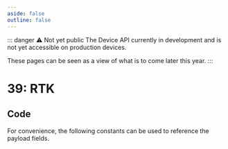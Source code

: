 ```yaml
---
aside: false
outline: false
---
```


<script setup>
import ProtocolBytes from '../../../components/ProtocolBytes.vue';
import SplitColumnView from '../../../components/SplitColumnView.vue';
import GenerateConsts from '../../../components/GenerateConsts.vue'
</script>

::: danger ⚠️ Not yet public
The Device API currently in development and is not yet accessible on production devices.

These pages can be seen as a view of what is to come later this year.
:::

# 39: RTK

<SplitColumnView>
<template #left>

Used to interact with the device RTK service.

### Payload

| Field | Name       | Description                      | Type   | Example | Actual |
| ----- | ---------- | -------------------------------- | ------ | ------- | - |
| 1     | Enable | Enable or disable the service | uint8  |  1 |  1|
| 2     | Request | Request regular updates of data | uint8  |  1 | 1|

If the request could not be fulfilled, the response status would be 2 (NOT OK), all header fields would also be returned, but the payload should not be expected.

</template>
<template #right>

### Example

::: danger Not yet documented
:::

<ProtocolBytes
byteString="0"
:boldPositions="[3,12,15,16]"
:allowCollapse="false"
/>

</template>
</SplitColumnView>

## Code

For convenience, the following constants can be used to reference the payload fields.

<GenerateConsts :prefix="'MD_DEVICE_RTK_'" :enumName="'MD_DEVICE_RTK'" :dataPath="'messages/39/data'"/>
